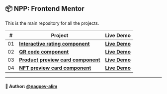 ## 📦 NPP: Frontend Mentor

This is the main repository for all the projects.


| #   | Project                                                                                                                                      | Live Demo                                                                                                       |
|-----|----------------------------------------------------------------------------------------------------------------------------------------------|-----------------------------------------------------------------------------------------------------------------|
| 01  | [**Interactive rating component**](https://github.com/nagoev-alim/npp-frontend-mentor/tree/master/projects/interactive-rating-component/src) | [**Live Demo**](https://npp-frontend-mentor.vercel.app/projects/interactive-rating-component/dist/index.html)   |
| 02  | [**QR code component**](https://github.com/nagoev-alim/npp-frontend-mentor/tree/master/projects/qr-code-component/src)                       | [**Live Demo**](https://npp-frontend-mentor.vercel.app/projects/qr-code-component/dist/index.html)              |
| 03  | [**Product preview card component**](https://github.com/nagoev-alim/npp-frontend-mentor/tree/master/projects/product-preview-card-component) | [**Live Demo**](https://npp-frontend-mentor.vercel.app/projects/product-preview-card-component/dist/index.html) |
| 04  | [**NFT preview card component**](https://github.com/nagoev-alim/npp-frontend-mentor/tree/master/projects/nft-preview-card-component/src)     | [**Live  Demo**](https://npp-frontend-mentor.vercel.app/projects/nft-preview-card-component/dist/index.html)    |

-----
#### 🙌 Author: [@nagoev-alim](https://github.com/nagoev-alim)